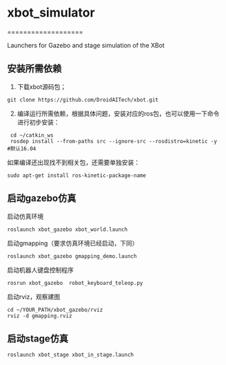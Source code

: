 # xbot_simulator
===================

Launchers for Gazebo and stage simulation of the XBot

## 安装所需依赖

1. 下载xbot源码包；

```
git clone https://github.com/DroidAITech/xbot.git
```
2. 编译运行所需依赖，根据具体问题，安装对应的ros包，也可以使用一下命令进行初步安装：

```
 cd ~/catkin_ws
 rosdep install --from-paths src --ignore-src --rosdistro=kinetic -y      #默认16.04
```

如果编译还出现找不到相关包，还需要单独安装：

```
sudo apt-get install ros-kinetic-package-name
```

## 启动gazebo仿真

启动仿真环境

```
roslaunch xbot_gazebo xbot_world.launch
```

启动gmapping（要求仿真环境已经启动，下同）

```
roslaunch xbot_gazebo gmapping_demo.launch
```
启动机器人键盘控制程序

```
rosrun xbot_gazebo  robot_keyboard_teleop.py 
```

启动rviz，观察建图

```
cd ~/YOUR_PATH/xbot_gazebo/rviz
rviz -d gmapping.rviz
```

## 启动stage仿真

```
roslaunch xbot_stage xbot_in_stage.launch
```
